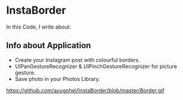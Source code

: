 # InstaBorder

In this Code, I write about:

## Info about Application 

- Create your Instagram post with colourful borders.
- UIPanGestureRecognizer & UIPinchGestureRecognizer for picture gesture.
- Save photo in your Photos Library.

https://github.com/ayugohel/InstaBorder/blob/master/Border.gif

